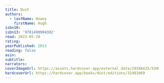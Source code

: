 ```yaml
---
title: Dust
authors:
  - lastName: Howey
    firstName: Hugh
isbn10:
isbn13: '9781490904382'
read: 2023-05-28
rating:
yearPublished: 2013
reading: false
asin:
subtitle:
narrators:
coverImageUrl: https://assets.hardcover.app/external_data/29348425/5349cdbece64f141de3f562b304b25e11fe08ef1.jpeg
hardcoverUrl: https://hardcover.app/books/dust/editions/31491069
---
```


